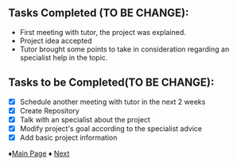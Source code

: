 ## Tasks Completed (TO BE CHANGE):
* First meeting with tutor, the project was explained.
* Project idea accepted
* Tutor brought some points to take in consideration regarding an specialist help in the topic.
## Tasks to be Completed(TO BE CHANGE):
- [X] Schedule another meeting with tutor in the next 2 weeks
- [X] Create Repository
- [X] Talk with an specialist about the project
- [X] Modify project's goal according to the specialist advice
- [X] Add basic project information

 ♦[Main Page](https://github.com/Edwin-Lines/Project-Cosmos "Main Page") 
 ♦ [Next](next "Next")

